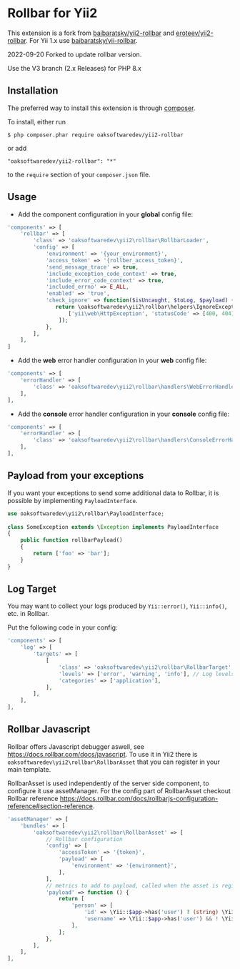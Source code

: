 Rollbar for Yii2
================

This extension is a fork from [baibaratsky/yii2-rollbar](https://github.com/baibaratsky/yii2-rollbar) and [eroteev/yii2-rollbar](https://github.com/eroteev/yii2-rollbar).
For Yii 1.x use [baibaratsky/yii-rollbar](https://github.com/baibaratsky/yii-rollbar).

2022-09-20 Forked to update rollbar version.

Use the V3 branch (2.x Releases) for PHP 8.x

Installation
------------
The preferred way to install this extension is through [composer](http://getcomposer.org/download/). 

To install, either run

```
$ php composer.phar require oaksoftwaredev/yii2-rollbar
```

or add

```
"oaksoftwaredev/yii2-rollbar": "*"
```

to the `require` section of your `composer.json` file.

Usage
-----
- Add the component configuration in your **global** config file:

```php
'components' => [
    'rollbar' => [
        'class' => 'oaksoftwaredev\yii2\rollbar\RollbarLoader',
        'config' => [
            'environment' => '{your_environment}',
            'access_token' => '{rollber_access_token}',
            'send_message_trace' => true,
            'include_exception_code_context' => true,
            'include_error_code_context' => true,
            'included_errno' => E_ALL,
            'enabled' => 'true',
            'check_ignore' => function($isUncaught, $toLog, $payload) {
               return \oaksoftwaredev\yii2\rollbar\helpers\IgnoreExceptionHelper::checkIgnore ($toLog, [
                   ['yii\web\HttpException', 'statusCode' => [400, 404]], // check properties
                ]);
            },
        ],
    ],
]
```

- Add the **web** error handler configuration in your **web** config file:

```php
'components' => [
    'errorHandler' => [
        'class' => 'oaksoftwaredev\yii2\rollbar\handlers\WebErrorHandler',
    ],
],
```

- Add the **console** error handler configuration in your **console** config file:

```php
'components' => [
    'errorHandler' => [
        'class' => 'oaksoftwaredev\yii2\rollbar\handlers\ConsoleErrorHandler',
    ],
],
```

Payload from your exceptions
----------------------------
If you want your exceptions to send some additional data to Rollbar,
it is possible by implementing `PayloadInterface`.

```php
use oaksoftwaredev\yii2\rollbar\PayloadInterface;
 
class SomeException extends \Exception implements PayloadInterface
{
    public function rollbarPayload()
    {
        return ['foo' => 'bar'];
    }
}
```

Log Target
----------
You may want to collect your logs produced by `Yii::error()`, `Yii::info()`, etc. in Rollbar.

Put the following code in your config:

```php
'components' => [
    'log' => [
        'targets' => [
            [
                'class' => 'oaksoftwaredev\yii2\rollbar\RollbarTarget',
                'levels' => ['error', 'warning', 'info'], // Log levels you want to appear in Rollbar             
                'categories' => ['application'],
            ],
        ],
    ],
],
```

Rollbar Javascript
------------------
Rollbar offers Javascript debugger aswell, see https://docs.rollbar.com/docs/javascript.
To use it in Yii2 there is `oaksoftwaredev\yii2\rollbar\RollbarAsset` that you  can register in your main template.

RollbarAsset is used independently of the server side component, to configure it use assetManager.
For the config part of RollbarAsset checkout Rollbar reference https://docs.rollbar.com/docs/rollbarjs-configuration-reference#section-reference.

```php
'assetManager' => [
    'bundles' => [
        'oaksoftwaredev\yii2\rollbar\RollbarAsset' => [
            // Rollbar configuration
            'config' => [
                'accessToken' => '{token}',
                'payload' => [
                    'environment' => '{environment}',                    
                ],
            ],
            // metrics to add to payload, called when the asset is registered
            'payload' => function () {
                return [
                    'person' => [
                        'id' => \Yii::$app->has('user') ? (string) \Yii::$app->user->id : null,
                        'username' => \Yii::$app->has('user') && ! \Yii::$app->user->isGuest ? \Yii::$app->user->identity->username : null,
                    ],
                ];
            },
        ],
    ],
],
```

